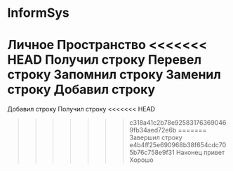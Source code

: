 # InformSys
Личное Пространство
<<<<<<< HEAD
Получил строку
Перевел строку
Запомнил строку
Заменил строку
Добавил строку
=======
Добавил строку
Получил строку
<<<<<<< HEAD
>>>>>>> c318a41c2b78e925831763690469fb34aed72e6b
=======
Завершил строку
>>>>>>> e4b4ff25e690968b38f654cdc705b76c758e9f31
Наконец
привет
Хорошо